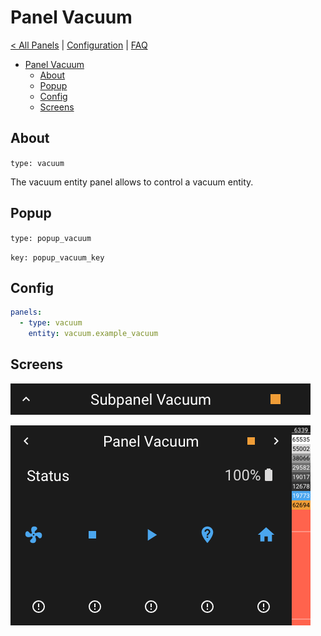# Panel Vacuum

[< All Panels](README.md) | [Configuration](../Config.md) | [FAQ](../FAQ.md)

- [Panel Vacuum](#panel-vacuum)
  - [About](#about)
  - [Popup](#popup)
  - [Config](#config)
  - [Screens](#screens)

## About

`type: vacuum`

The vacuum entity panel allows to control a vacuum entity.

## Popup

`type: popup_vacuum`

`key: popup_vacuum_key`

## Config

```yaml
panels:
  - type: vacuum
    entity: vacuum.example_vacuum
```

## Screens

![Subpanel Vacuum](../assets/subpanel_vacuum.png)

![Panel Vacuum](../assets/panel_vacuum.png)
